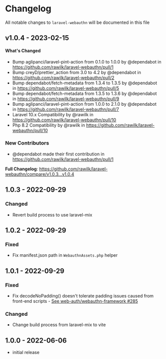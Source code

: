 # Changelog

All notable changes to `laravel-webauthn` will be documented in this file

## v1.0.4 - 2023-02-15

#### What's Changed

-   Bump aglipanci/laravel-pint-action from 0.1.0 to 1.0.0 by @dependabot in https://github.com/rawilk/laravel-webauthn/pull/1
-   Bump creyD/prettier_action from 3.0 to 4.2 by @dependabot in https://github.com/rawilk/laravel-webauthn/pull/2
-   Bump dependabot/fetch-metadata from 1.3.4 to 1.3.5 by @dependabot in https://github.com/rawilk/laravel-webauthn/pull/5
-   Bump dependabot/fetch-metadata from 1.3.5 to 1.3.6 by @dependabot in https://github.com/rawilk/laravel-webauthn/pull/9
-   Bump aglipanci/laravel-pint-action from 1.0.0 to 2.1.0 by @dependabot in https://github.com/rawilk/laravel-webauthn/pull/7
-   Laravel 10.x Compatibility by @rawilk in https://github.com/rawilk/laravel-webauthn/pull/10
-   Php 8.2 Compatibility by @rawilk in https://github.com/rawilk/laravel-webauthn/pull/10

### New Contributors

-   @dependabot made their first contribution in https://github.com/rawilk/laravel-webauthn/pull/1

**Full Changelog**: https://github.com/rawilk/laravel-webauthn/compare/v1.0.3...v1.0.4

## 1.0.3 - 2022-09-29

### Changed

-   Revert build process to use laravel-mix

## 1.0.2 - 2022-09-29

### Fixed

-   Fix manifest.json path in `WebauthnAssets.php` helper

## 1.0.1 - 2022-09-29

### Fixed

-   Fix decodeNoPadding() doesn't tolerate padding issues caused from front-end scripts - [See web-auth/webauthn-framework #285](https://github.com/web-auth/webauthn-framework/issues/285)

### Changed

-   Change build process from laravel-mix to vite

## 1.0.0 - 2022-06-06

-   initial release

